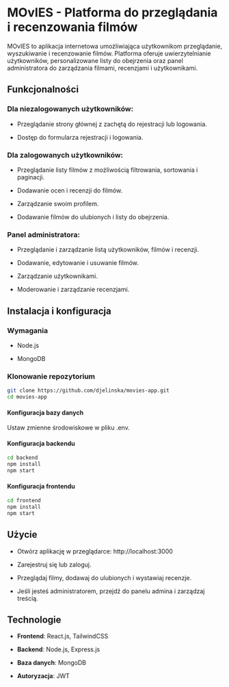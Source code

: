# MOvIES - Platforma do przeglądania i recenzowania filmów

MOvIES to aplikacja internetowa umożliwiająca użytkownikom przeglądanie, wyszukiwanie i recenzowanie filmów. Platforma oferuje uwierzytelnianie użytkowników, personalizowane listy do obejrzenia oraz panel administratora do zarządzania filmami, recenzjami i użytkownikami.

## Funkcjonalności

### Dla niezalogowanych użytkowników:

- Przeglądanie strony głównej z zachętą do rejestracji lub logowania.

- Dostęp do formularza rejestracji i logowania.

### Dla zalogowanych użytkowników:

- Przeglądanie listy filmów z możliwością filtrowania, sortowania i paginacji.

- Dodawanie ocen i recenzji do filmów.

- Zarządzanie swoim profilem.

- Dodawanie filmów do ulubionych i listy do obejrzenia.

### Panel administratora:

- Przeglądanie i zarządzanie listą użytkowników, filmów i recenzji.

- Dodawanie, edytowanie i usuwanie filmów.

- Zarządzanie użytkownikami.

- Moderowanie i zarządzanie recenzjami.

## Instalacja i konfiguracja

### Wymagania

- Node.js

- MongoDB

### Klonowanie repozytorium

```sh
git clone https://github.com/djelinska/movies-app.git
cd movies-app
```

#### Konfiguracja bazy danych

Ustaw zmienne środowiskowe w pliku .env.

#### Konfiguracja backendu

```sh
cd backend
npm install
npm start
```

#### Konfiguracja frontendu

```sh
cd frontend
npm install
npm start
```

## Użycie

- Otwórz aplikację w przeglądarce: http://localhost:3000

- Zarejestruj się lub zaloguj.

- Przeglądaj filmy, dodawaj do ulubionych i wystawiaj recenzje.

- Jeśli jesteś administratorem, przejdź do panelu admina i zarządzaj treścią.

## Technologie

- **Frontend**: React.js, TailwindCSS

- **Backend**: Node.js, Express.js

- **Baza danych**: MongoDB

- **Autoryzacja**: JWT
